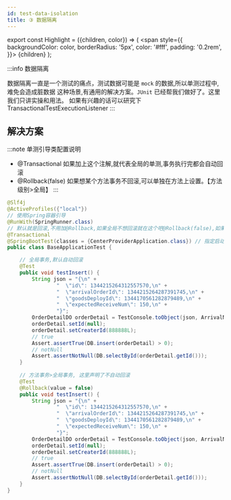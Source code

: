 ```yaml
---
id: test-data-isolation
title: ③ 数据隔离
---
```


export const Highlight = ({children, color}) => (
<span
style={{
backgroundColor: color,
borderRadius: '5px',
color: '#fff',
padding: '0.2rem',
}}>
{children}
</span>
);


:::info 数据隔离

数据隔离一直是一个测试的痛点，测试数据可能是 `mock` 的数据,所以单测过程中,难免会造成脏数据
这种场景,有通用的解决方案。`JUnit` 已经帮我们做好了。这里我们只讲实操和用法。
如果有兴趣的话可以研究下 <Highlight>TransactionalTestExecutionListener</Highlight>
:::


## 解决方案

:::note 单测引导类配置说明
- @Transactional 如果加上这个注解,就代表全局的单测,事务执行完都会自动回滚
- @Rollback(false) 如果想某个方法事务不回滚,可以单独在方法上设置。<Highlight color="#25c2a0">【方法级别>全局】</Highlight>
:::

```java title="单测引导类配置"
@Slf4j
@ActiveProfiles({"local"})
// 使用Spring容器引导
@RunWith(SpringRunner.class)
// 默认就是回滚,不用加@Rollback,如果全局不想回滚就在这个吧@Rollback(false),如果某个单测不想回滚,就放到单侧类上
@Transactional
@SpringBootTest(classes = {CenterProviderApplication.class}) // 指定启动类
public class BaseApplicationTest {

    // 全局事务,默认自动回滚
    @Test
    public void testInsert() {
        String json = "{\n" +
                "  \"id\": 1344215264312557570,\n" +
                "  \"arrivalOrderId\": 1344215264287391745,\n" +
                "  \"goodsDeployId\": 1344170561282879489,\n" +
                "  \"expectedReceiveNum\": 150,\n" +
                "}";
        OrderDetailDO orderDetail = TestConsole.toObject(json, ArrivalNoticeOrderDetailDO.class);
        orderDetail.setId(null);
        orderDetail.setCreaterId(888888L);
        // true
        Assert.assertTrue(DB.insert(orderDetail) > 0);
        // notNull
        Assert.assertNotNull(DB.selectById(orderDetail.getId()));
    }
    
    // 方法事务>全局事务, 这里声明了不自动回滚
    @Test
    @Rollback(value = false)
    public void testInsert() {
        String json = "{\n" +
                "  \"id\": 1344215264312557570,\n" +
                "  \"arrivalOrderId\": 1344215264287391745,\n" +
                "  \"goodsDeployId\": 1344170561282879489,\n" +
                "  \"expectedReceiveNum\": 150,\n" +
                "}";
        OrderDetailDO orderDetail = TestConsole.toObject(json, ArrivalNoticeOrderDetailDO.class);
        orderDetail.setId(null);
        orderDetail.setCreaterId(888888L);
        // true
        Assert.assertTrue(DB.insert(orderDetail) > 0);
        // notNull
        Assert.assertNotNull(DB.selectById(orderDetail.getId()));
    }
}
```


